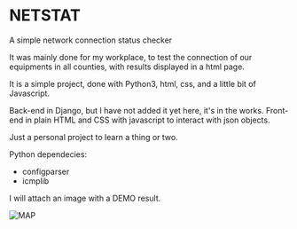 # NETSTAT
A simple network connection status checker

It was mainly done for my workplace, to test the connection of our equipments in all counties, with results displayed in a html page.

It is a simple project, done with Python3, html, css, and a little bit of Javascript.

Back-end in Django, but I have not added it yet here, it's in the works.
Front-end in plain HTML and CSS with javascript to interact with json objects.

Just a personal project to learn a thing or two.

Python dependecies:
 - configparser
 - icmplib

I will attach an image with a DEMO result.

![MAP](https://user-images.githubusercontent.com/44744343/191697710-fc46e1e3-aa72-4748-b321-235b88326148.png)
